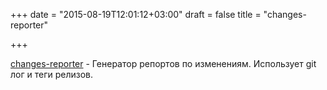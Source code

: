 +++
date = "2015-08-19T12:01:12+03:00"
draft = false
title = "changes-reporter"

+++

<p><a href="https://github.com/3zcurdia/changes-reporter">changes-reporter</a>&nbsp;- Генератор репортов по изменениям. Использует git лог и теги релизов.&nbsp;</p>

